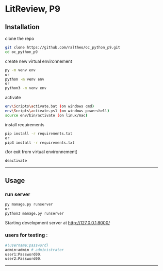 # LitReview, P9
## Installation
clone the repo 
```sh
git clone https://github.com/raltheo/oc_python_p9.git
cd oc_python_p9
```
create new virtual environnement
```sh
py -m venv env
or
python -m venv env
or
python3 -m venv env
```
activate 
```sh
env\Scripts\activate.bat (on windows cmd)
env\Scripts\activate.ps1 (on windows powershell)
source env/bin/activate (on linux/mac)
```
install requirements
```sh
pip install -r requirements.txt
or
pip3 install -r requirements.txt
```
(for exit from virtual environnement)
```sh
deactivate
```
* * *
## Usage
### run server
```sh
py manage.py runserver
or
python3 manage.py runserver
```
Starting development server at http://127.0.0.1:8000/

### users for testing :
```sh
#(username:password)
admin:admin # administrator
user1:Password00.
user2:Password00.
```

* * *
